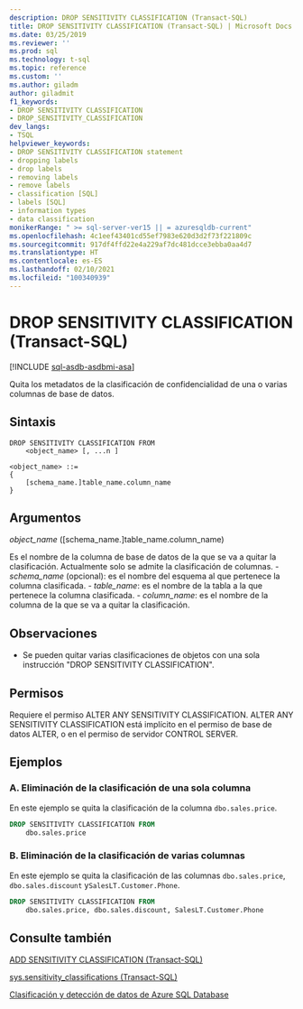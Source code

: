 ```yaml
---
description: DROP SENSITIVITY CLASSIFICATION (Transact-SQL)
title: DROP SENSITIVITY CLASSIFICATION (Transact-SQL) | Microsoft Docs
ms.date: 03/25/2019
ms.reviewer: ''
ms.prod: sql
ms.technology: t-sql
ms.topic: reference
ms.custom: ''
ms.author: giladm
author: giladmit
f1_keywords:
- DROP SENSITIVITY CLASSIFICATION
- DROP_SENSITIVITY_CLASSIFICATION
dev_langs:
- TSQL
helpviewer_keywords:
- DROP SENSITIVITY CLASSIFICATION statement
- dropping labels
- drop labels
- removing labels
- remove labels
- classification [SQL]
- labels [SQL]
- information types
- data classification
monikerRange: " >= sql-server-ver15 || = azuresqldb-current"
ms.openlocfilehash: 4c1eef43401cd55ef7983e620d3d2f73f221809c
ms.sourcegitcommit: 917df4ffd22e4a229af7dc481dcce3ebba0aa4d7
ms.translationtype: HT
ms.contentlocale: es-ES
ms.lasthandoff: 02/10/2021
ms.locfileid: "100340939"
---
```

# <a name="drop-sensitivity-classification-transact-sql"></a>DROP SENSITIVITY CLASSIFICATION (Transact-SQL)
[!INCLUDE [sql-asdb-asdbmi-asa](../../includes/applies-to-version/sql-asdb-asdbmi-asa.md)]

Quita los metadatos de la clasificación de confidencialidad de una o varias columnas de base de datos.

## <a name="syntax"></a>Sintaxis

```syntaxsql
DROP SENSITIVITY CLASSIFICATION FROM
    <object_name> [, ...n ]

<object_name> ::=
{
    [schema_name.]table_name.column_name
}
```  

## <a name="arguments"></a>Argumentos  

*object_name* ([schema_name.]table_name.column_name)

Es el nombre de la columna de base de datos de la que se va a quitar la clasificación. Actualmente solo se admite la clasificación de columnas.
    - *schema_name* (opcional): es el nombre del esquema al que pertenece la columna clasificada.
    - *table_name*: es el nombre de la tabla a la que pertenece la columna clasificada.
    - *column_name*: es el nombre de la columna de la que se va a quitar la clasificación.

## <a name="remarks"></a>Observaciones  

- Se pueden quitar varias clasificaciones de objetos con una sola instrucción "DROP SENSITIVITY CLASSIFICATION".

## <a name="permissions"></a>Permisos  

Requiere el permiso ALTER ANY SENSITIVITY CLASSIFICATION. ALTER ANY SENSITIVITY CLASSIFICATION está implícito en el permiso de base de datos ALTER, o en el permiso de servidor CONTROL SERVER.


## <a name="examples"></a>Ejemplos  


### <a name="a-dropping-classification-from-a-single-column"></a>A. Eliminación de la clasificación de una sola columna

En este ejemplo se quita la clasificación de la columna `dbo.sales.price`.  

```sql
DROP SENSITIVITY CLASSIFICATION FROM
    dbo.sales.price
```

### <a name="b-dropping-classification-from-multiple-columns"></a>B. Eliminación de la clasificación de varias columnas

En este ejemplo se quita la clasificación de las columnas `dbo.sales.price`, `dbo.sales.discount` y`SalesLT.Customer.Phone`.  

```sql
DROP SENSITIVITY CLASSIFICATION FROM
    dbo.sales.price, dbo.sales.discount, SalesLT.Customer.Phone  
```

## <a name="see-also"></a>Consulte también  

[ADD SENSITIVITY CLASSIFICATION (Transact-SQL)](../../t-sql/statements/add-sensitivity-classification-transact-sql.md)

[sys.sensitivity_classifications (Transact-SQL)](../../relational-databases/system-catalog-views/sys-sensitivity-classifications-transact-sql.md)

[Clasificación y detección de datos de Azure SQL Database](/azure/azure-sql/database/data-discovery-and-classification-overview)